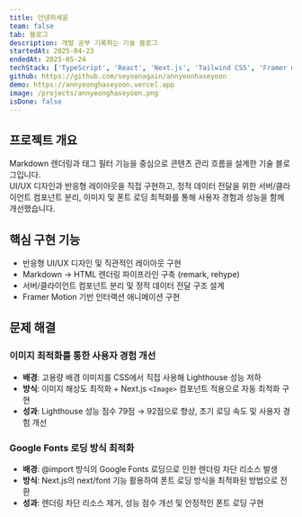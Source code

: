 ```yaml
---
title: 안녕하세윤
team: false
tab: 블로그
description: 개발 공부 기록하는 기술 블로그
startedAt: 2025-04-23
endedAt: 2025-05-24
techStack: ['TypeScript', 'React', 'Next.js', 'Tailwind CSS', 'Framer motion']
github: https://github.com/seyoonagain/annyeonhaseyoon
demo: https://annyeonghaseyoon.vercel.app
image: /projects/annyeonghaseyoon.png
isDone: false
---
```


## 프로젝트 개요

Markdown 렌더링과 태그 필터 기능을 중심으로 콘텐츠 관리 흐름을 설계한 기술 블로그입니다.  
UI/UX 디자인과 반응형 레이아웃을 직접 구현하고, 정적 데이터 전달을 위한 서버/클라이언트 컴포넌트 분리, 이미지 및 폰트 로딩 최적화를 통해 사용자 경험과 성능을 함께 개선했습니다.

## 핵심 구현 기능

- 반응형 UI/UX 디자인 및 직관적인 레이아웃 구현
- Markdown → HTML 렌더링 파이프라인 구축 (remark, rehype)
- 서버/클라이언트 컴포넌트 분리 및 정적 데이터 전달 구조 설계
- Framer Motion 기반 인터랙션 애니메이션 구현

## 문제 해결

### 이미지 최적화를 통한 사용자 경험 개선

- **배경**: 고용량 배경 이미지를 CSS에서 직접 사용해 Lighthouse 성능 저하
- **방식**: 이미지 해상도 최적화 + Next.js `<Image>` 컴포넌트 적용으로 자동 최적화 구현
- **성과**: Lighthouse 성능 점수 79점 → 92점으로 향상, 초기 로딩 속도 및 사용자 경험 개선

### Google Fonts 로딩 방식 최적화

- **배경**: @import 방식의 Google Fonts 로딩으로 인한 렌더링 차단 리소스 발생
- **방식**: Next.js의 next/font 기능 활용하여 폰트 로딩 방식을 최적화된 방법으로 전환
- **성과**: 렌더링 차단 리소스 제거, 성능 점수 개선 및 안정적인 폰트 로딩 구현
